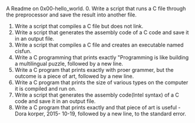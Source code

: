 A Readme on 0x00-hello_world.
0. Write a script that runs a C file through the preprocessor and save the result into another file.
1. Write a script that compiles a C file but does not link.
2. Write a script that generates the assembly code of a C code and save it in an output file.
3. Write a script that compiles a C file and creates an executable named cisfun.
4. Write a C programming that prints exactly "Programming is like building a multilingual puzzle, followed by a new line.
5. Write a C program that prints exactly with proer grammer, but the outcome is a piece of art, followed by a new line.
6. Write a C program that prints the size of various types on the computer it is compiled and run on.
7. Write a script that generates the assembly code(Intel syntax) of a C code and save it in an output file.
8. Write a C program that prints exactly and that piece of art is useful - Dora korper, 2015- 10-19, followed by a new line, to the standard error. 

